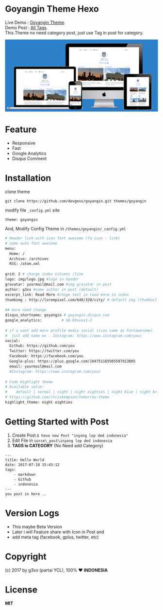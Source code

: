 # Goyangin Theme Hexo
Live Demo : [Goyangin Theme](http://goyangin.0x3g.com/). <br />
Demo Post : [All Tags](http://goyangin.0x3g.com/2017/07/tag-all-in-post/). <br />
This Theme no need category post, just use Tag in post for category. <br />

![demo](demo.png)

# Feature
 - Responsive 
 - Fast
 - Google Analytics
 - Disqus Comment
# Installation
clone theme

    git clone https://github.com/devgexx/goyangin.git themes/goyangin
    
modify file `_config.yml` site

    theme: goyangin

And, Modify Config Theme in `/themes/goyangin/_config.yml`
```sh
# Header link with icon font awesome (fa-icon : link)
# name auto font awesome
menu:
  Home: /
  Archive: /archives
  RSS: /atom.xml
  
grid: 2 # change index columns /line
logo: img/logo.jpg #logo in header
gravatar: yourmail@mail.com #img gravatar in post
author: g3xx #name author in post (default)
excerpt_link: Read More #chnge text in read more in index
thumbimg : http://lorempixel.com/640/320/city/ # default img (thumbail post) if post no image

## more need change
disqus_shortname: goyangin # goyangin.disqus.com
google_analytics:         # UA-83xxxx1-2

# if u want add more profile media social (icon same as Fontawesome)
#  just add name ex : Instagram: https://www.instagram.com/you/
social:
  Github: https://github.com/you
  Twitter: https://twitter.com/you
  Facebook: https://facebook.com/you
  Google-plus: https://plus.google.com/104751165505597913805
  email: yourmail@mail.com
  #Instagram: https://www.instagram.com/you/

# Code Highlight theme
# Available value:
#    default | normal | night | night eighties | night blue | night bright
# https://github.com/chriskempson/tomorrow-theme
highlight_theme: night eighties
```
# Getting Started with Post
1. Create Post.`$ hexo new Post "inyong lop ded indonesia"`
2. Edit File in `sorce\_post\inyong lop ded indonesia`
3. **TAGS is CATEGORY** (No Need add Category)
```
---
title: Hello World
date: 2017-07-18 15:43:12
tags: 
    - markdown 
    - Github
	- indonesia
---
you post in here ..
```
# Version Logs
- This maybe Beta Version 
- Later i will Feature share with Icon in Post and
- add meta tag (facebook, gplus, twitter, etc)
# Copyright
(c) 2017 by g3xx (partai YCL), 100% :heart: **INDONESIA**
# License
**MIT**
